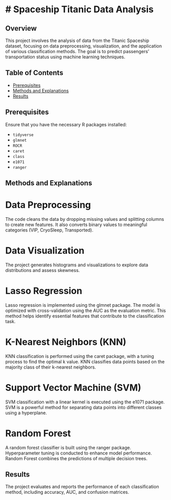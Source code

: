 # # Spaceship Titanic Data Analysis

## Overview
This project involves the analysis of data from the Titanic Spaceship dataset, focusing on data preprocessing, visualization, and the application of various classification methods. The goal is to predict passengers' transportation status using machine learning techniques.

## Table of Contents
- [Prerequisites](#prerequisites)
- [Methods and Explanations](#methods-and-explanations)
- [Results](#results)

## Prerequisites
Ensure that you have the necessary R packages installed:

- `tidyverse`
- `glmnet`
- `ROCR`
- `caret`
- `class`
- `e1071`
- `ranger`

## Methods and Explanations
# Data Preprocessing
The code cleans the data by dropping missing values and splitting columns to create new features. It also converts binary values to meaningful categories (VIP, CryoSleep, Transported).

# Data Visualization
The project generates histograms and visualizations to explore data distributions and assess skewness.

# Lasso Regression
Lasso regression is implemented using the glmnet package. The model is optimized with cross-validation using the AUC as the evaluation metric. This method helps identify essential features that contribute to the classification task.

# K-Nearest Neighbors (KNN)
KNN classification is performed using the caret package, with a tuning process to find the optimal k value. KNN classifies data points based on the majority class of their k-nearest neighbors.

# Support Vector Machine (SVM)
SVM classification with a linear kernel is executed using the e1071 package. SVM is a powerful method for separating data points into different classes using a hyperplane.

# Random Forest
A random forest classifier is built using the ranger package. Hyperparameter tuning is conducted to enhance model performance. Random Forest combines the predictions of multiple decision trees.

## Results 
The project evaluates and reports the performance of each classification method, including accuracy, AUC, and confusion matrices.




